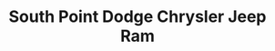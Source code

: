 ---
title: "South Point Dodge Chrysler Jeep Ram"
url: /austin/south-point-dodge-chrysler-jeep-ram/
shop: car
---